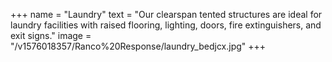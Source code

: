 +++
name = "Laundry"
text = "Our clearspan tented structures are ideal for laundry facilities with raised flooring, lighting, doors, fire extinguishers, and exit signs."
image = "/v1576018357/Ranco%20Response/laundry_bedjcx.jpg"
+++